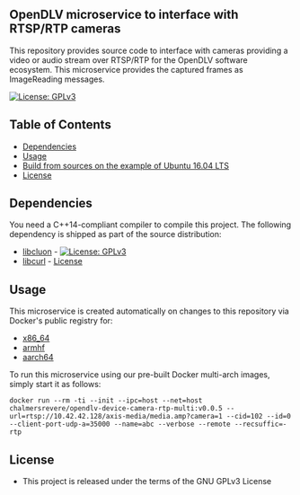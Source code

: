 ## OpenDLV microservice to interface with RTSP/RTP cameras

This repository provides source code to interface with cameras providing a
video or audio stream over RTSP/RTP for the OpenDLV software ecosystem. This 
microservice provides the captured frames as ImageReading messages.

[![License: GPLv3](https://img.shields.io/badge/license-GPL--3-blue.svg
)](https://www.gnu.org/licenses/gpl-3.0.txt)


## Table of Contents
* [Dependencies](#dependencies)
* [Usage](#usage)
* [Build from sources on the example of Ubuntu 16.04 LTS](#build-from-sources-on-the-example-of-ubuntu-1604-lts)
* [License](#license)


## Dependencies
You need a C++14-compliant compiler to compile this project. The following
dependency is shipped as part of the source distribution:

* [libcluon](https://github.com/chrberger/libcluon) - [![License: GPLv3](https://img.shields.io/badge/license-GPL--3-blue.svg
)](https://www.gnu.org/licenses/gpl-3.0.txt)
* [libcurl](https://github.com/curl/curl) - [License](https://github.com/curl/curl/blob/master/COPYING)


## Usage
This microservice is created automatically on changes to this repository via Docker's public registry for:
* [x86_64](https://hub.docker.com/r/chalmersrevere/opendlv-device-camera-rtp-amd64/tags/)
* [armhf](https://hub.docker.com/r/chalmersrevere/opendlv-device-camera-rtp-armhf/tags/)
* [aarch64](https://hub.docker.com/r/chalmersrevere/opendlv-device-camera-rtp-aarch64/tags/)

To run this microservice using our pre-built Docker multi-arch images, simply 
start it as follows:

```
docker run --rm -ti --init --ipc=host --net=host chalmersrevere/opendlv-device-camera-rtp-multi:v0.0.5 --url=rtsp://10.42.42.128/axis-media/media.amp?camera=1 --cid=102 --id=0 --client-port-udp-a=35000 --name=abc --verbose --remote --recsuffic=-rtp
```


## License

* This project is released under the terms of the GNU GPLv3 License

